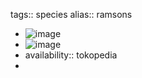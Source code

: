 tags:: species
alias:: ramsons

- ![image](https://cybernode.ai/ipfs/QmTds6KYh5WW44AEFk84TrpzFz3AtzczxHcw45sELqthpW)
- ![image](https://ipfs.io/ipfs/QmT4imY4RYioVYdNfXsfv1wKfeDfa5TCzJyqxSZzam4F7M)
- availability:: tokopedia
-
